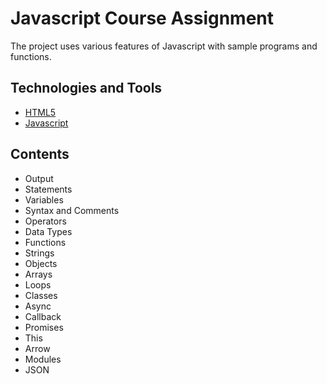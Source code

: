 # Javascript Course Assignment

The project uses various features of Javascript with sample programs and functions.

## Technologies and Tools

- [HTML5](https://html.spec.whatwg.org/)
- [Javascript](https://tc39.es/ecma262/)

## Contents

- Output
- Statements
- Variables
- Syntax and Comments
- Operators
- Data Types
- Functions
- Strings
- Objects
- Arrays
- Loops
- Classes
- Async
- Callback
- Promises
- This
- Arrow
- Modules
- JSON
